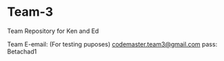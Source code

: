 # Team-3
Team Repository for Ken and Ed

Team E-email: (For testing puposes)
codemaster.team3@gmail.com
pass: Betachad1
